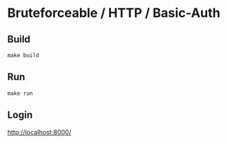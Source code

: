 # Bruteforceable / HTTP / Basic-Auth

## Build

```shell
make build
```

## Run

```shell
make run
```

## Login

<http://localhost:8000/>
